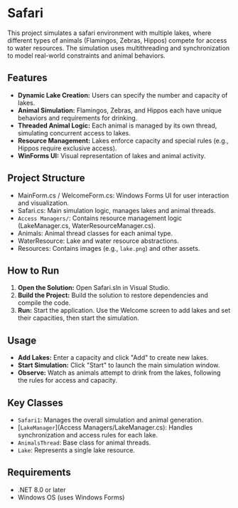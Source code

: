 # Safari  

This project simulates a safari environment with multiple lakes, where different types of animals (Flamingos, Zebras, Hippos) compete for access to water resources. The simulation uses multithreading and synchronization to model real-world constraints and animal behaviors.

## Features

- **Dynamic Lake Creation:** Users can specify the number and capacity of lakes.
- **Animal Simulation:** Flamingos, Zebras, and Hippos each have unique behaviors and requirements for drinking.
- **Threaded Animal Logic:** Each animal is managed by its own thread, simulating concurrent access to lakes.
- **Resource Management:** Lakes enforce capacity and special rules (e.g., Hippos require exclusive access).
- **WinForms UI:** Visual representation of lakes and animal activity.

## Project Structure

- MainForm.cs / WelcomeForm.cs: Windows Forms UI for user interaction and visualization.
- Safari.cs: Main simulation logic, manages lakes and animal threads.
- `Access Managers/`: Contains resource management logic (LakeManager.cs, WaterResourceManager.cs).
- Animals: Animal thread classes for each animal type.
- WaterResource: Lake and water resource abstractions.
- Resources: Contains images (e.g., `lake.png`) and other assets.

## How to Run

1. **Open the Solution:** Open Safari.sln in Visual Studio.
2. **Build the Project:** Build the solution to restore dependencies and compile the code.
3. **Run:** Start the application. Use the Welcome screen to add lakes and set their capacities, then start the simulation.

## Usage

- **Add Lakes:** Enter a capacity and click "Add" to create new lakes.
- **Start Simulation:** Click "Start" to launch the main simulation window.
- **Observe:** Watch as animals attempt to drink from the lakes, following the rules for access and capacity.

## Key Classes

- `Safari1`: Manages the overall simulation and animal generation.
- [`LakeManager`](Access Managers/LakeManager.cs): Handles synchronization and access rules for each lake.
- `AnimalsThread`: Base class for animal threads.
- `Lake`: Represents a single lake resource.

## Requirements

- .NET 8.0 or later
- Windows OS (uses Windows Forms)

